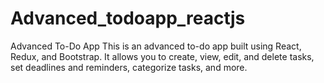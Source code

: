 # Advanced_todoapp_reactjs
Advanced To-Do App This is an advanced to-do app built using React, Redux, and Bootstrap. It allows you to create, view, edit, and delete tasks, set deadlines and reminders, categorize tasks, and more. 
